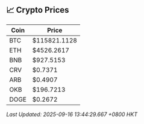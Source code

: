 ## 📈 Crypto Prices

| Coin | Price |
| ---- | ----- |
| BTC | $115821.1128 |
| ETH | $4526.2617 |
| BNB | $927.5153 |
| CRV | $0.7371 |
| ARB | $0.4907 |
| OKB | $196.7213 |
| DOGE | $0.2672 |

_Last Updated: 2025-09-16 13:44:29.667 +0800 HKT_